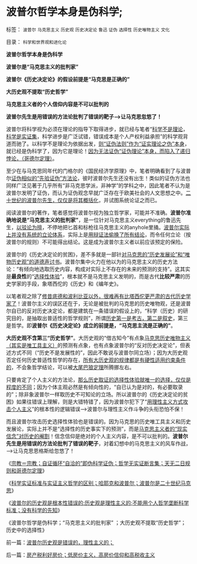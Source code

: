 # 波普尔哲学本身是伪科学;

标签： `波普尔` `马克思主义` `历史观` `历史决定论` `鲁迅` `证伪` `选择性` `历史唯物主义` `文化` 

目录： `科学和世界观和进化论`

**波普尔哲学本身是伪科学**

**波普尔是“马克思主义的批判家”**

**波普尔《历史决定论》的假设前提是“马克思是正确的”**

**大历史观不提取“历史哲学”**

**马克思主义者的个人信仰内容是不可以批判的**

**波普尔先生是用错误的方法论批判了错误的靶子——>让马克思忽悠了！**

波普尔将科学视为必须在理论的指导下取得进步，就已经与笔者“[科学不是理论](../../../2009/11/29/“科学不是理论”！信仰理论的标榜和幻灭.md)，[科学是实证集](../../../2009/6/18/科学是实证集；为什么诺贝尔不喜欢中国传统文化.md)，科学进步是广泛试错，错误成本是个人产权利益承担”的科学观背道而驰了。以科学不是理论为依据出发，[则“证伪法则”作为“证实理论之伪”本身](../../../2009/6/19/科学认知是唯心信仰和唯物主义共存条件.md)，就已经是伪科学了，因为它是理论！[因为无法证伪“证伪理论”本身，而陷入了递归悖论，（哥德尔定理）](../../../2009/6/6/哥德尔悖论定理，唯心哲学的恶梦.md)。

至少在与马克思同年代的门格尔的《国民经济学原理》中，笔者明确看到了与波普尔[证伪相似的“先验证伪”方法论](../../../2010/6/20/波普尔法则先验（transcendental）有歧义.md)，彼时波普尔先生还没有出生！类似的证伪方法也同样广泛见著于几乎所有“非马克思学派，非神学”的学科之中，因此笔者不认为是波普尔发明了证伪，而认为证伪观念早就广泛存在于欧美社会的人文思想之中。[二十世纪的波普尔先生，仅仅是将其概括化](../../../2010/10/7/科学实证标准与实证主义哲学的区别.md)，并试图系统论证之而已。

阅读波普尔的著作，笔者感觉将波普尔视为独立哲学家，可能并不准确。**波普尔准确地说是“马克思主义的批判家”**，是一位针对马克思主义everything的鲁迅先生，[以驳论为擅](../../../2010/6/2/历史意识形态，驳论容易立论难.md)，不停地把匕首和标枪往马克思主义的anyhole里捅。[波普尔实际上并没有系统的立论体系](../../../2010/10/6/有神论的宗教是哲学，无神论的哲学是宗教.md)，实际上是[用辩证法偷换了所有结论](../../../2010/1/9/“白马非马”与辩证法和实证和科学理论.md)，而令任何立论（按波普尔的规则）不可能得出结论。这是成为波普尔主义者以前应该预定的保险。

波普尔的《历史决定论的贫困》，差不多就是一部针[对马克思的“历史发展论”和“唯物历史观”的道德声讨书](../../../2010/6/6/“历史唯物主义”道德史观讨论集.md)。波普尔集中火力在他以为的马克思主义的历史方法论：“有倾向地选取历史内容，构成对实际上不存在的未来的预测的支持”。这其实是**最良性**的“[选择性体验](../../../2009/4/4/期望，预期和选择性体验；有调查也没有发言权.md)”，根本就不是马克思主义发明的，而是古代**比较严肃**的历史学家的手段，象塔西佗的《历史》和《编年史》。

以笔者观之除了[修昔底德和波利比亚以外，很难再有比塔西佗更严肃的古代历史学家了](../../../2010/6/4/道德史观是东西方传统文化的共同之处.md)！波普尔主义的误区还在于，无论是被批判的马克思的历史唯物观，还是波普尔自已的反对历史决定论，都是建筑在一条错误的假设上的，“科学（历史）的研究目的，是抽取出普适性的哲学规则”，所谓[历史第一是考古，第二是叙史](../../../2010/6/2/历史是什么样学科？“历史学家”的三种类型.md)，第三是哲学。即**波普尔《历史决定论》成立的前提是，“马克思主流是正确的”**。

**大历史观不含第三“历史哲学”**。大历史观的“借古知今”有点象[马克思历史唯物主义（其实是唯工具主义）](../../../2010/3/9/没有利益就没有科学.md)的预测有点象，也有点象波普尔的“反对历史决定论”，但表述方式不同（“历史不是发展性的”，因此不敢说与波普尔同立场）；因为大历史观否定任何历史普适性哲学的存在，[所有大历史观的规律都是有硬性适用约束条件的](../../../2010/5/25/趋势利益是不能“宣传”出来；预测未来就需要客观性；.md)，不会象哲学结论，可以被[大尾巴狼定理](../../../2009/11/18/绝对的真理之大尾巴狼定律.md)所腾挪左右。

只要肯定了个人主义的方法论，[那么历史取证的选择性体验就唯一的选择，仅仅是程度的不同](../../../2010/7/14/大历史观，付里叶变换的采样之疑证和实证.md)；因为个体主观必然是有倾向性的，“自已认为是对的，有必要取录的”；除非象波普尔一样取历史不可知论的立场。所以波普尔的《历史决定论的贫困》如果往错误上理解，则是大错特错了，因为波普尔犯下了“[用理性主义方式攻击个人主义](../../../2010/6/25/个体价值观有可能“洗脑”吗？只有理性主义才有“洗脑.md)”的根本性的逻辑错误——>波普尔与理性主义作斗争的头衔恐怕不保！

而且波普尔攻击历史选择性体验也是错误的。因为马克思的历史唯工具主义和历史发展论，实际上并不是“选择性的历史事实下的预测”，而是[马克思主义者的“现实信念”对历史的阉割](../../../2009/10/17/主流经济学家的选择性阉割.md)！信念信仰是绝对的个人主义内容，是不可以批判的。**波普尔先生是用错误的方法论批判了错误的靶子**，对着幻想中的马克思主义的风车作战，——>让马克思恩格斯给忽悠了！

《[宗教＝宗教；自证循环“自洽的”即伪科学证伪；哲学无实证断言集；天无二日规则和哥德尔定理](../../../2010/10/6/有神论的宗教是哲学，无神论的哲学是宗教.md)》

《[科学实证标准与实证主义哲学的区别；哈耶克和波普尔；波普尔是二十世纪马克思](../../../2010/10/7/科学实证标准与实证主义哲学的区别.md)》

《[波普尔的历史观是根本性错误的;历史观是理性主义的;不能用个人哲学垄断科学标准；没有科学的先知](../../../2010/10/7/波普尔历史观是错误的，理性主义的；.md)》

《波普尔哲学是伪科学；“马克思主义的批判家” ；大历史观不提取“历史哲学”；历史中的选择性》

前一篇：[波普尔历史观是错误的，理性主义的；](../../../2010/10/7/波普尔历史观是错误的，理性主义的；.md)

后一篇：[房产税利好房价；低房价主义，高房价信仰和高税收主义](../../../2010/10/8/房产税利好房价；低房价主义，高房价信仰和高税收主义.md)